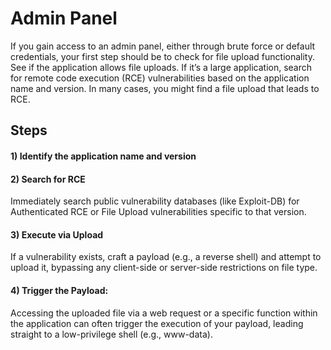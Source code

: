 # Admin Panel

If you gain access to an admin panel, either through brute force or default credentials, your first step should be to check for file upload functionality. See if the application allows file uploads. If it’s a large application, search for remote code execution (RCE) vulnerabilities based on the application name and version. In many cases, you might find a file upload that leads to RCE.

## Steps

#### 1) Identify the application name and version

#### 2) Search for RCE

Immediately search public vulnerability databases (like Exploit-DB) for Authenticated RCE or File Upload vulnerabilities specific to that version.

#### 3) Execute via Upload

If a vulnerability exists, craft a payload (e.g., a reverse shell) and attempt to upload it, bypassing any client-side or server-side restrictions on file type.

#### 4) Trigger the Payload: 

Accessing the uploaded file via a web request or a specific function within the application can often trigger the execution of your payload, leading straight to a low-privilege shell (e.g., www-data).
